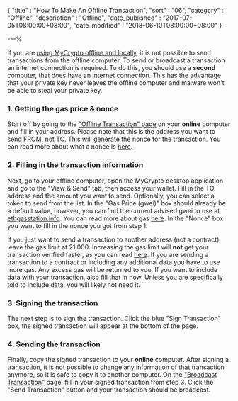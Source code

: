 {
"title"       : "How To Make An Offline Transaction",
"sort"        : "06",
"category"    : "Offline",
"description" : "Offline",
"date_published" : "2017-07-05T08:00:00+08:00",
"date_modified"  : "2018-06-10T08:00:00+08:00"
}

---%

If you are [using MyCrypto offline and locally](https://support.ethereumcommonwealth.io/offline/running-mycrypto-locally.html), it is not possible to send transactions from the offline computer. To send or broadcast a transaction an internet connection is required. To do this, you should use a **second** computer, that does have an internet connection. This has the advantage that your private key never leaves the offline computer and malware won't be able to steal your private key.

### 1. Getting the gas price & nonce
Start off by going to the ["Offline Transaction" page](https://legacy.mycrypto.com/#offline-transaction) on your **online** computer and fill in your address. Please note that this is the address you want to send FROM, not TO. This will generate the nonce for the transaction. You can read more about what a nonce is [here](https://support.ethereumcommonwealth.io/transactions/what-is-nonce.html).

### 2. Filling in the transaction information
Next, go to your offline computer, open the MyCrypto desktop application and go to the "View & Send" tab, then access your wallet. Fill in the TO address and the amount you want to send. Optionally, you can select a token to send from the list. In the "Gas Price (gwei)" box should already be a default value, however, you can find the current advised gwei to use at [ethgasstation.info](https://www.ethgasstation.info/). You can read more about gas [here](https://support.ethereumcommonwealth.io/gas/what-is-gas-ethereum.html). In the "Nonce" box you want to fill in the nonce you got from step 1.

If you just want to send a transaction to another address (not a contract) leave the gas limit at 21,000. Increasing the gas limit will **not** get your transaction verified faster, as you can read [here](https://support.ethereumcommonwealth.io/gas/what-is-gas-ethereum.html). If you are sending a transaction to a contract or including any additional data you have to use more gas. Any excess gas will be returned to you. If you want to include data with your transaction, also fill that in now. Unless you are specifically told to include data, you will likely not need it.

### 3. Signing the transaction
The next step is to sign the transaction. Click the blue "Sign Transaction" box, the signed transaction will appear at the bottom of the page.

### 4. Sending the transaction
Finally, copy the signed transaction to your **online** computer. After signing a transaction, it is not possible to change any information of that transaction anymore, so it is safe to copy it to another computer. On the ["Broadcast Transaction"](https://ethereumproject.github.io/etherwallet/#broadcast-tx) page, fill in your signed transaction from step 3. Click the "Send Transaction" button and your transaction should be broadcast.
